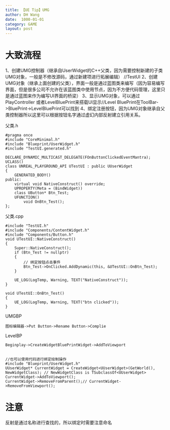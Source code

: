 ```yaml
---
title: 【UE Tip】UMG
author: DH Wang
date:  1000-01-01
category: GAME
layout: post
---
```



# 大致流程
1、创建UMG控制器（继承自UserWidget的C++父类，因为需要控制新建的子类UMG对象，一般是不修改源码，通过新建项进行拓展编辑） //TestUI
2、创建UMG对象（继承上面创建的父类），界面一般是通过蓝图类来编写（因为容易编写界面，但是很多公司不允许在该蓝图类中使用节点，因为不方便代码管理，这里只是通过蓝图来作为编写UI界面的桥梁）
3、显示UMG对象，可以通过PlayController 或者LevelBluePrint来搭载UI显示//Level BluePrint在ToolBar->BluePrint->LevelBluePrint可以找到
4、绑定注册按钮，因为UMG对象继承自父类控制器所以这里可以根据按钮名字通过虚幻内部反射建立引用关系。

父类.h
``` 
#pragma once 
#include "CoreMinimal.h"
#include "Blueprint/UserWidget.h"
#include "TestUI.generated.h"
  
DECLARE_DYNAMIC_MULTICAST_DELEGATE(FOnButtonClickedEventMantra);
UCLASS()
class UNREAL_PLAYGROUND_API UTestUI : public UUserWidget
{
	GENERATED_BODY()
public: 
	virtual void NativeConstruct() override;
	UPROPERTY(Meta = (BindWidget))
	class UButton* Btn_Test;
	UFUNCTION()
		void OnBtn_Test();
};
```
父类.cpp
```
#include "TestUI.h"  
#include "Components/ContentWidget.h"
#include "Components/Button.h" 
void UTestUI::NativeConstruct()
{
	Super::NativeConstruct();
	if (Btn_Test != nullptr)
	{
		// 绑定按钮点击事件
		Btn_Test->OnClicked.AddDynamic(this, &UTestUI::OnBtn_Test);
	}

	UE_LOG(LogTemp, Warning, TEXT("NativeConstruct"));
}

void UTestUI::OnBtn_Test()
{
	UE_LOG(LogTemp, Warning, TEXT("btn clicked"));
}
```
UMGBP
```
图标编辑器->Put Button->Rename Button->Complie
```

LevelBP
```
Beginplay->CreateWidgetBluePrintWidget->AddToViewport


//也可以使用代码进行绑定绘制操作
#include "Blueprint/UserWidget.h" 
UUserWidget* CurrentWidget = CreateWidget<UUserWidget>(GetWorld(), NewWidgetClass); // NewWidgetClass is TSubclassOf<UUserWidget>
CurrentWidget->AddToViewport();
CurrentWidget->RemoveFromParent();// CurrentWidget->RemoveFromViewport();
```



# 注意

反射是通过名称进行查找的，所以绑定时需要注意命名